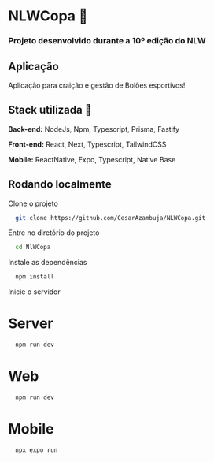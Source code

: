 # NLWCopa 🚀

### Projeto desenvolvido durante a 10º edição do NLW

## Aplicação 

Aplicação para craição e gestão de Bolões esportivos!

## Stack utilizada 🚀

**Back-end:** NodeJs, Npm, Typescript, Prisma, Fastify

**Front-end:** React, Next, Typescript, TailwindCSS

**Mobile:** ReactNative, Expo, Typescript, Native Base






## Rodando localmente

Clone o projeto

```bash
  git clone https://github.com/CesarAzambuja/NLWCopa.git
```

Entre no diretório do projeto

```bash
  cd NlWCopa
```

Instale as dependências
 
```bash
  npm install
```

Inicie o servidor
# Server
```bash
  npm run dev
```
# Web
```bash
  npm run dev
```
# Mobile
```bash
  npx expo run
```


